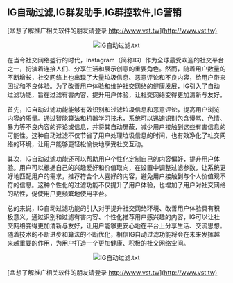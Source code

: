 ## **IG自动过滤,IG群发助手,IG群控软件,IG营销**

[😍想了解推广相关软件的朋友请登录 http://www.vst.tw](http://www.vst.tw)

 <center><img src="https://vst.tw/MP4/tuiguang/png/0.png" alt="IG自动过滤.txt"></center>

在当今社交网络盛行的时代，Instagram（简称IG）作为全球最受欢迎的社交平台之一，扮演着连接人们、分享生活和展示创意的重要角色。然而，随着用户数量的不断增长，社交网络上也出现了大量垃圾信息、恶意评论和不良内容，给用户带来困扰和不良体验。为了改善用户体验和维护社交网络的健康发展，IG引入了自动过滤功能，旨在过滤有害内容、提升用户体验，让社交网络变得更加清新与友好。

首先，IG自动过滤功能能够有效识别和过滤垃圾信息和恶意评论，提高用户浏览内容的质量。通过智能算法和机器学习技术，系统可以迅速识别包含谩骂、色情、暴力等不良内容的评论或信息，并将其自动屏蔽，减少用户接触到这些有害信息的可能性。这种自动过滤不仅节省了用户处理垃圾信息的时间，也有效净化了社交网络的环境，让用户能够更轻松愉快地享受社交互动。

其次，IG自动过滤功能还可以帮助用户个性化定制自己的内容偏好，提升用户体验。用户可以根据自己的兴趣爱好和价值取向，在设置中调整过滤参数，让系统更好地匹配用户的需求，推荐符合个人喜好的内容，避免用户接触到与个人价值观不符的信息。这种个性化的过滤功能不仅提升了用户体验，也增加了用户对社交网络的粘性，促使用户更频繁地使用平台。

总的来说，IG自动过滤功能的引入对于提升社交网络环境、改善用户体验具有积极意义。通过识别和过滤有害内容、个性化推荐用户感兴趣的内容，IG可以让社交网络变得更加清新与友好，让用户能够更安心地在平台上分享生活、交流思想。随着技术的不断进步和算法的不断优化，相信IG自动过滤功能将会在未来发挥越来越重要的作用，为用户打造一个更加健康、积极的社交网络空间。

 <center><img src="https://vst.tw/MP4/tuiguang/png/1.png" alt="IG自动过滤.txt"></center>

[😍想了解推广相关软件的朋友请登录 http://www.vst.tw](http://www.vst.tw)



